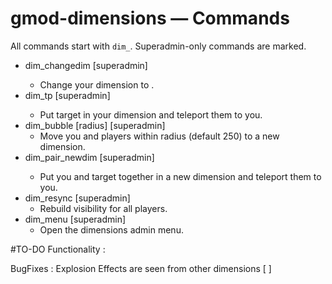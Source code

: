 # gmod-dimensions — Commands

All commands start with `dim_`. Superadmin-only commands are marked.

- dim_changedim <id>  [superadmin]
  - Change your dimension to <id>.
- dim_tp <target>  [superadmin]
  - Put target in your dimension and teleport them to you.
- dim_bubble [radius]  [superadmin]
  - Move you and players within radius (default 250) to a new dimension.
- dim_pair_newdim <target>  [superadmin]
  - Put you and target together in a new dimension and teleport them to you.
- dim_resync  [superadmin]
  - Rebuild visibility for all players.
- dim_menu  [superadmin]
  - Open the dimensions admin menu.


#TO-DO
Functionality : 


BugFixes :
Explosion Effects are seen from other dimensions [ ] 

